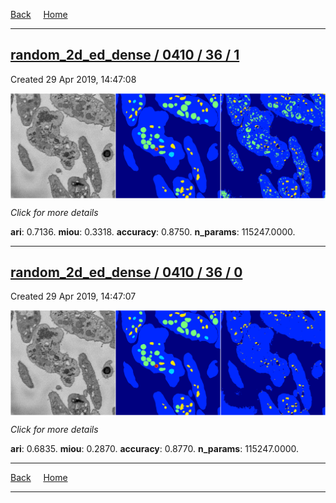 
[Back](..)&nbsp;&nbsp;&nbsp;&nbsp;&nbsp;[Home](https://leapmanlab.github.io/snapshots)

---

<div class="summary"><a href="1"><h2>random_2d_ed_dense / 0410 / 36 / 1</h2></a><p>Created 29 Apr 2019, 14:47:08
</p><a href="1"><img src="1/media/summary.png" align="center"></a><p>
<i>Click for more details</i>
</p></div>

**ari**: 0.7136. **miou**: 0.3318. **accuracy**: 0.8750. **n_params**: 115247.0000. 

---

<div class="summary"><a href="0"><h2>random_2d_ed_dense / 0410 / 36 / 0</h2></a><p>Created 29 Apr 2019, 14:47:07
</p><a href="0"><img src="0/media/summary.png" align="center"></a><p>
<i>Click for more details</i>
</p></div>

**ari**: 0.6835. **miou**: 0.2870. **accuracy**: 0.8770. **n_params**: 115247.0000. 

---

[Back](..)&nbsp;&nbsp;&nbsp;&nbsp;&nbsp;[Home](https://leapmanlab.github.io/snapshots)

---